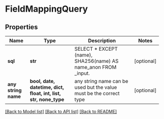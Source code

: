 # FieldMappingQuery


## Properties
Name | Type | Description | Notes
------------ | ------------- | ------------- | -------------
**sql** | **str** | SELECT * EXCEPT (name), SHA256(name) AS name_anon FROM _input. | [optional] 
**any string name** | **bool, date, datetime, dict, float, int, list, str, none_type** | any string name can be used but the value must be the correct type | [optional]

[[Back to Model list]](../README.md#documentation-for-models) [[Back to API list]](../README.md#documentation-for-api-endpoints) [[Back to README]](../README.md)


